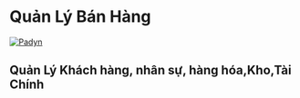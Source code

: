 Quản Lý Bán Hàng
=======

[![Padyn](http://padyn.com/img/padyn.png)](http://www.padyn.com)

Quản Lý Khách hàng, nhân sự, hàng hóa,Kho,Tài Chính
----------------
